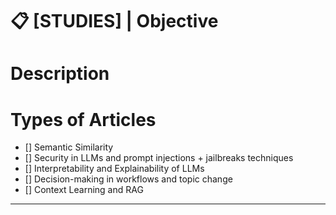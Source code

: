 # 📋 [STUDIES] | Objective

# Description


# Types of Articles
- [] Semantic Similarity
- [] Security in LLMs and prompt injections + jailbreaks techniques
- [] Interpretability and Explainability of LLMs
- [] Decision-making in workflows and topic change
- [] Context Learning and RAG

---
